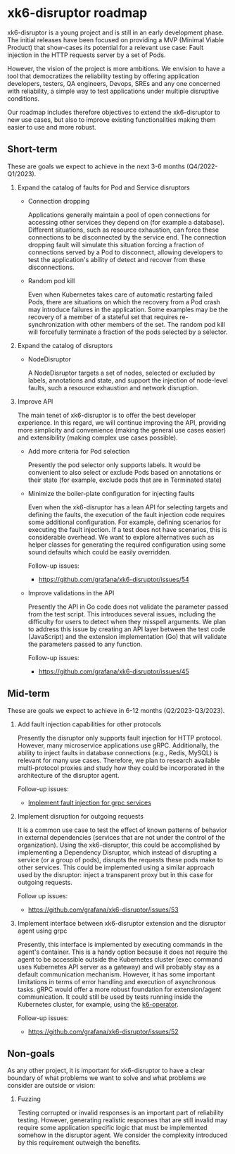 # xk6-disruptor roadmap

xk6-disruptor is a young project and is still in an early development phase. The initial releases have been focused on providing a MVP (Minimal Viable Product) that show-cases its potential for a relevant use case: Fault injection in the HTTP requests server by a set of Pods.

However, the vision of the project is more ambitions. We envision to have a tool that democratizes the reliability testing by offering application developers, testers, QA engineers, Devops, SREs and any one concerned with reliability, a simple way to test applications under multiple disruptive conditions.

Our roadmap includes therefore objectives to extend the xk6-disruptor to new use cases, but also to improve existing functionalities making them easier to use and more robust.

## Short-term

These are goals we expect to achieve in the next 3-6 months (Q4/2022-Q1/2023).

1. Expand the catalog of faults for Pod and Service disruptors

   - Connection dropping

        Applications generally maintain a pool of open connections for accessing other services they depend on (for example a database). Different situations, such as resource exhaustion, can force these connections to be disconnected by the service end. The connection dropping fault will simulate this situation forcing a fraction of connections served by a Pod to disconnect, allowing developers to test the application's ability of detect and recover from these disconnections.

   - Random pod kill

        Even when Kubernetes takes care of automatic restarting failed Pods, there are situations on which the recovery from a Pod crash may introduce failures in the application. Some examples may be the recovery of a member of a stateful set that requires re-synchronization with other members of the set. The random pod kill will forcefully terminate a fraction of the pods selected by a selector.

2. Expand the catalog of disruptors

    - NodeDisruptor

      A NodeDisruptor targets a set of nodes, selected or excluded by labels, annotations and state, and support the injection of node-level faults, such a resource exhaustion and network disruption.

3. Improve API

    The main tenet of xk6-disruptor is to offer the best developer experience. In this regard, we will continue improving the API, providing more simplicity and convenience (making the general use cases easier) and extensibility (making complex use cases possible).

    - Add more criteria for Pod selection

        Presently the pod selector only supports labels. It would be convenient to also select or exclude Pods based on annotations or their state (for example, exclude pods that are in Terminated state)

    - Minimize the boiler-plate configuration for injecting faults

        Even when the xk6-disruptor has a lean API for selecting targets and defining the faults, the execution of the fault injection code requires some additional configuration. For example, defining scenarios for executing the fault injection. If a test does not have scenarios, this is considerable overhead. We want to explore alternatives such as helper classes for generating the required configuration using some sound defaults which could be easily overridden.

        Follow-up issues:
        - https://github.com/grafana/xk6-disruptor/issues/54

    - Improve validations in the API

        Presently the API in Go code does not validate the parameter passed from the test script. This introduces several issues, including the difficulty for users to detect when they misspell arguments. We plan to address this issue by creating an API layer between the test code (JavaScript) and the extension implementation (Go) that will validate the parameters passed to any function.

        Follow-up issues:
        - https://github.com/grafana/xk6-disruptor/issues/45

## Mid-term

These are goals we expect to achieve in 6-12 months (Q2/2023-Q3/2023).

1. Add fault injection capabilities for other protocols

   Presently the disruptor only supports fault injection for HTTP protocol. However, many microservice applications use gRPC. Additionally, the ability to inject faults in database connections (e.g., Redis, MySQL) is relevant for many use cases.
   Therefore, we plan to research available multi-protocol proxies and study how they could be incorporated in the architecture of the disruptor agent.

   Follow-up issues:
   - [Implement fault injection for grpc services](https://github.com/grafana/xk6-disruptor/issues/121)

2. Implement disruption for outgoing requests

   It is a common use case to test the effect of known patterns of behavior in external dependencies (services that are not under the control of the organization). Using the xk6-disruptor, this could be accomplished by implementing a Dependency Disruptor, which instead of disrupting a service (or a group of pods), disrupts the requests these pods make to other services. This could be implemented using a similar approach used by the disruptor: inject a transparent proxy but in this case for outgoing requests.

   Follow up issues:
   - https://github.com/grafana/xk6-disruptor/issues/53


3. Implement interface between xk6-disruptor extension and the disruptor agent using grpc

   Presently, this interface is implemented by executing commands in the agent's container. This is a handy option because it does not require the agent to be accessible outside the Kubernetes cluster (exec command uses Kubernetes API server as a gateway) and will probably stay as a default communication mechanism. However, it has some important limitations in terms of error handling and execution of asynchronous tasks. gRPC would offer a more robust foundation for extension/agent communication. It could still be used by tests running inside the Kubernetes cluster, for example, using the [k6-operator](https://github.com/grafana/k6-operator).

   Follow-up issues:
   - https://github.com/grafana/xk6-disruptor/issues/52


## Non-goals

As any other project, it is important for xk6-disruptor to have a clear boundary of what problems we want to solve and what problems we consider are outside or vision:

1. Fuzzing

   Testing corrupted or invalid responses is an important part of reliability testing.  However, generating realistic responses that are still invalid may require some application specific logic that must be implemented somehow in the disruptor agent. We consider the complexity introduced by this requirement outweigh the benefits.
